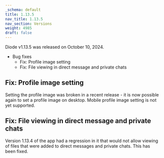 ```yaml
---
_schema: default
title: 1.13.5
nav_title: 1.13.5
nav_section: Versions
weight: 4985
draft: false
---
```

Diode v1.13.5 was released on October 10, 2024.

* Bug fixes
  * Fix: Profile image setting
  * Fix: File viewing in direct message and private chats

## Fix: Profile image setting

Setting the profile image was broken in a recent release - it is now possible again to set a profile image on desktop.  Mobile profile image setting is not yet supported.

## Fix: File viewing in direct message and private chats

Version 1.13.4 of the app had a regression in it that would not allow viewing of files that were added to direct messages and private chats.  This has been fixed.